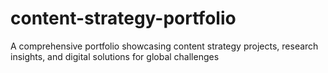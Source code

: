 # content-strategy-portfolio
A comprehensive portfolio showcasing content strategy projects, research insights, and digital solutions for global challenges
